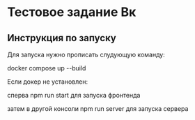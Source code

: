 # Тестовое задание Вк

## Инструкция по запуску

Для запуска нужно прописать слудующую команду:

docker compose up --build

Если докер не установлен:

сперва npm run start для запуска фронтенда

затем в другой консоли npm run server для запуска сервера

